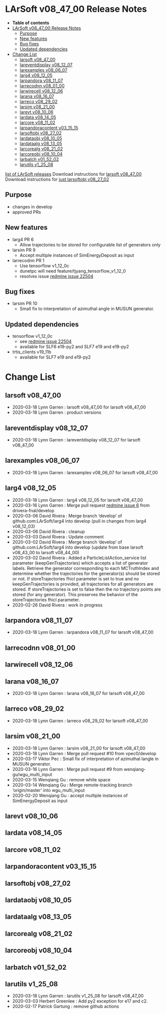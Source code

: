 LArSoft v08_47_00 Release Notes
======================================================================

-   **Table of contents**
-   [LArSoft v08_47_00 Release Notes](#LArSoft-v08_47_00-Release-Notes)
    -   [Purpose](#Purpose)
    -   [New features](#New-features)
    -   [Bug fixes](#Bug-fixes)
    -   [Updated dependencies](#Updated-dependencies)
-   [Change List](#Change-List)
    -   [larsoft v08_47_00](#larsoft-v08_47_00)
    -   [lareventdisplay v08_12_07](#lareventdisplay-v08_12_07)
    -   [larexamples v08_06_07](#larexamples-v08_06_07)
    -   [larg4 v08_12_05](#larg4-v08_12_05)
    -   [larpandora v08_11_07](#larpandora-v08_11_07)
    -   [larrecodnn v08_01_00](#larrecodnn-v08_01_00)
    -   [larwirecell v08_12_06](#larwirecell-v08_12_06)
    -   [larana v08_16_07](#larana-v08_16_07)
    -   [larreco v08_29_02](#larreco-v08_29_02)
    -   [larsim v08_21_00](#larsim-v08_21_00)
    -   [larevt v08_10_06](#larevt-v08_10_06)
    -   [lardata v08_14_05](#lardata-v08_14_05)
    -   [larcore v08_11_02](#larcore-v08_11_02)
    -   [larpandoracontent v03_15_15](#larpandoracontent-v03_15_15)
    -   [larsoftobj v08_27_02](#larsoftobj-v08_27_02)
    -   [lardataobj v08_10_05](#lardataobj-v08_10_05)
    -   [lardataalg v08_13_05](#lardataalg-v08_13_05)
    -   [larcorealg v08_21_02](#larcorealg-v08_21_02)
    -   [larcoreobj v08_10_04](#larcoreobj-v08_10_04)
    -   [larbatch v01_52_02](#larbatch-v01_52_02)
    -   [larutils v1_25_08](#larutils-v1_25_08)

[list of LArSoft releases](LArSoft_release_list)
Download instructions for [larsoft v08_47_00](http://scisoft.fnal.gov/scisoft/bundles/larsoft/v08_47_00/larsoft-v08_47_00.html)
Download instructions for [just larsoftobj v08_27_02](http://scisoft.fnal.gov/scisoft/bundles/larsoftobj/v08_27_02/larsoftobj-v08_27_02.html)

Purpose
--------------------

-   changes in develop
-   approved PRs

New features
------------------------------

-   larg4 PR 6
    -   Allow trajectories to be stored for configurable list of generators only
-   larsim PR 9
    -   Accept multiple instances of SimEnergyDeposit as input
-   larrecodnn PR 1
    -   Use tensorflow v1_12_0c
    -   dunetpc will need feature/tjyang_tensorflow_v1_12_0
    -   resolves issue [redmine issue 22504](https://cdcvs.fnal.gov/redmine/issues/22504)

Bug fixes
------------------------

-   larsim PR 10
    -   Small fix to interpretation of azimuthal angle in MUSUN generator.

Updated dependencies
----------------------------------------------

-   tensorflow v1_12_0c
    -   see [redmine issue 22504](https://cdcvs.fnal.gov/redmine/issues/22504)
    -   available for SLF6 e19-py2 and SLF7 e19 and e19-py2
-   trtis_clients v19_11b
    -   available for SLF7 e19 and e19-py2

Change List
============================

larsoft v08_47_00
------------------------------------------

-   2020-03-18 Lynn Garren : larsoft v08_47_00 for larsoft v08_47_00
-   2020-03-18 Lynn Garren : product versions

lareventdisplay v08_12_07
----------------------------------------------------------

-   2020-03-18 Lynn Garren : lareventdisplay v08_12_07 for larsoft v08_47_00

larexamples v08_06_07
--------------------------------------------------

-   2020-03-18 Lynn Garren : larexamples v08_06_07 for larsoft v08_47_00

larg4 v08_12_05
--------------------------------------

-   2020-03-18 Lynn Garren : larg4 v08_12_05 for larsoft v08_47_00
-   2020-03-16 Lynn Garren : Merge pull request [redmine issue 6](https://cdcvs.fnal.gov/redmine/issues/6) from drivera-fnal/develop
-   2020-03-06 David Rivera : Merge branch ‘develop’ of github.com:LArSoft/larg4 into develop (pull in changes from larg4 v08_12_03)
-   2020-03-06 David Rivera : cleanup
-   2020-03-03 David Rivera : Update comment
-   2020-03-02 David Rivera : Merge branch ‘develop’ of github.com:LArSoft/larg4 into develop (update from base larsoft v08_43_00 to larsoft v08_44_00)
-   2020-03-02 David Rivera : Added a ParticleListAction_service list parameter (keepGenTrajectories) which accepts a list of generator labels. Retrieve the generator corresponding to each MCTruthIndex and determine whether the trajectories for the generator(s) should be stored or not. If storeTrajectories fhicl parameter is set to true and no keepGenTrajectories is provided, all trajectories for all generators are stored. If storeTrajectories is set to false then the no trajectory points are stored (for any generator). This preserves the behavior of the storeTrajectories fhicl parameter.
-   2020-02-26 David Rivera : work in progress

larpandora v08_11_07
------------------------------------------------

-   2020-03-18 Lynn Garren : larpandora v08_11_07 for larsoft v08_47_00

larrecodnn v08_01_00
------------------------------------------------

larwirecell v08_12_06
--------------------------------------------------

larana v08_16_07
----------------------------------------

-   2020-03-18 Lynn Garren : larana v08_16_07 for larsoft v08_47_00

larreco v08_29_02
------------------------------------------

-   2020-03-18 Lynn Garren : larreco v08_29_02 for larsoft v08_47_00

larsim v08_21_00
----------------------------------------

-   2020-03-18 Lynn Garren : larsim v08_21_00 for larsoft v08_47_00
-   2020-03-18 Lynn Garren : Merge pull request \#10 from vpec0/develop
-   2020-03-17 Viktor Pec : Small fix of interpretation of azimuthal langle in MUSUN generator.
-   2020-03-16 Lynn Garren : Merge pull request \#9 from wenqiang-gu/wgu_multi_input
-   2020-03-15 Wenqiang Gu : remove white space
-   2020-03-14 Wenqiang Gu : Merge remote-tracking branch ‘origin/master’ into wgu_multi_input
-   2020-02-20 Wenqiang Gu : accept multiple instances of SimEnergyDeposit as input

larevt v08_10_06
----------------------------------------

lardata v08_14_05
------------------------------------------

larcore v08_11_02
------------------------------------------

larpandoracontent v03_15_15
--------------------------------------------------------------

larsoftobj v08_27_02
------------------------------------------------

lardataobj v08_10_05
------------------------------------------------

lardataalg v08_13_05
------------------------------------------------

larcorealg v08_21_02
------------------------------------------------

larcoreobj v08_10_04
------------------------------------------------

larbatch v01_52_02
--------------------------------------------

larutils v1_25_08
------------------------------------------

-   2020-03-18 Lynn Garren : larutils v1_25_08 for larsoft v08_47_00
-   2020-03-03 Herbert Greenlee : Add py2 exception for e17 and c2.
-   2020-02-17 Patrick Gartung : remove github actions
